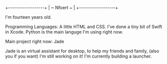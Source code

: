 
+------------------+
|  ~   Nfoert   ~  |
+------------------+

I'm fourteen years old.

Programming Languages: A little HTML and CSS. I've done a tiny bit of Swift in Xcode. Python is the main languge I'm using right now.

Main project right now: Jade

Jade is an virtual assistant for desktop, to help my friends and family, (also you if you want) I'm still working on it! I'm currently building a launcher.
